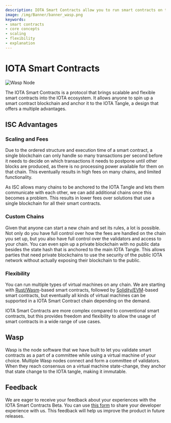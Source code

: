 ```yaml
---
description: IOTA Smart Contracts allow you to run smart contracts on top of the IOTA Tangle.
image: /img/Banner/banner_wasp.png
keywords:
- smart contracts
- core concepts
- scaling
- flexibility
- explanation
---
```


# IOTA Smart Contracts

![Wasp Node](/img/Banner/banner_wasp.png)

The IOTA Smart Contracts is a protocol that brings scalable and flexible smart contracts into the IOTA ecosystem. It allows anyone to spin up a smart contract blockchain and anchor it to the IOTA Tangle, a design that offers a multiple advantages.

## ISC Advantages

### Scaling and Fees

Due to the ordered structure and execution time of a smart contract, a single blockchain can only handle so many transactions per second before it needs to decide on which transactions it needs to postpone until other blocks are produced, as there is no processing power available for them on that chain. This eventually results in high fees on many chains, and limited functionality. 

As ISC allows many chains to be anchored to the IOTA Tangle and lets them communicate with each other, we can add additional chains once this becomes a problem. This results in lower fees over solutions that use a single blockchain for all their smart contracts.

### Custom Chains

Given that anyone can start a new chain and set its rules, a lot is possible. Not only do you have full control over how the fees are handled on the chain you set up, but you also have full control over the validators and access to your chain. You can even spin up a private blockchain with no public data besides the state hash that is anchored to the main IOTA Tangle. This allows parties that need private blockchains to use the security of the public IOTA network without actually exposing their blockchain to the public.

### Flexibility

You can run multiple types of virtual machines on any chain. We are starting with 
[Rust/Wasm](https://rustwasm.github.io/docs/book/)-based smart contracts, followed by 
[Solidity/EVM](https://docs.soliditylang.org/en/v0.8.6/)-based smart contracts, but eventually all kinds of virtual machines can be supported in a IOTA Smart Contract chain depending on the demand. 

IOTA Smart Contracts are more complex compared to conventional smart contracts, but this provides freedom and flexibility to allow the usage of smart contracts in a wide range of use cases.

## Wasp

Wasp is the node software that we have built to let you validate smart contracts as a part of a committee while using a virtual machine of your choice. Multiple Wasp nodes connect and form a committee of validators. When they reach consensus on a virtual machine state-change, they anchor that state change to the IOTA tangle, making it immutable. 

## Feedback

We are eager to receive your feedback about your experiences with the IOTA Smart Contracts Beta. You can use [this form](https://docs.google.com/forms/d/e/1FAIpQLSd4jcmLzCPUNDIijEwGzuWerO23MS0Jmgzszgs-D6_awJUWow/viewform) to share your developer experience with us. This feedback will help us improve the product in future releases.
